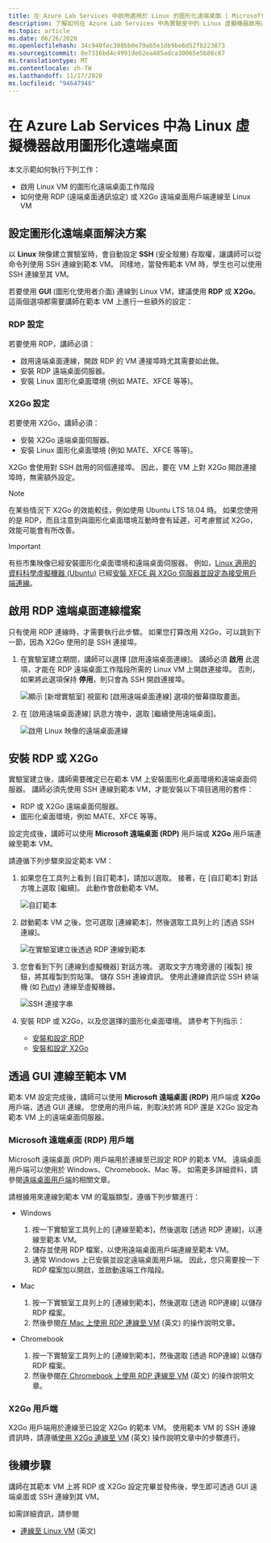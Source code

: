 ```yaml
---
title: 在 Azure Lab Services 中啟用適用於 Linux 的圖形化遠端桌面 | Microsoft Docs
description: 了解如何在 Azure Lab Services 中為實驗室中的 Linux 虛擬機器啟用遠端桌面。
ms.topic: article
ms.date: 06/26/2020
ms.openlocfilehash: 34c940fec388bb0e79ab5e1db9be6d52fb223873
ms.sourcegitcommit: 8e7316bd4c4991de62ea485adca30065e5b86c67
ms.translationtype: MT
ms.contentlocale: zh-TW
ms.lasthandoff: 11/17/2020
ms.locfileid: "94647948"
---
```

# <a name="enable-graphical-remote-desktop-for-linux-virtual-machines-in-azure-lab-services"></a>在 Azure Lab Services 中為 Linux 虛擬機器啟用圖形化遠端桌面
本文示範如何執行下列工作：

- 啟用 Linux VM 的圖形化遠端桌面工作階段
- 如何使用 RDP (遠端桌面通訊協定) 或 X2Go 遠端桌面用戶端連線至 Linux VM

## <a name="set-up-graphical-remote-desktop-solution"></a>設定圖形化遠端桌面解決方案
以 **Linux** 映像建立實驗室時，會自動設定 **SSH** (安全殼層) 存取權，讓講師可以從命令列使用 SSH 連線到範本 VM。  同樣地，當發佈範本 VM 時，學生也可以使用 SSH 連線至其 VM。

若要使用 **GUI** (圖形化使用者介面) 連線到 Linux VM，建議使用 **RDP** 或 **X2Go**。  這兩個選項都需要講師在範本 VM 上進行一些額外的設定：

### <a name="rdp-setup"></a>RDP 設定
若要使用 RDP，講師必須：
  - 啟用遠端桌面連線，開啟 RDP 的 VM 連接埠時尤其需要如此做。
  - 安裝 RDP 遠端桌面伺服器。
  - 安裝 Linux 圖形化桌面環境 (例如 MATE、XFCE 等等)。

### <a name="x2go-setup"></a>X2Go 設定
若要使用 X2Go，講師必須：
- 安裝 X2Go 遠端桌面伺服器。
- 安裝 Linux 圖形化桌面環境 (例如 MATE、XFCE 等等)。

X2Go 會使用對 SSH 啟用的同個連接埠。  因此，要在 VM 上對 X2Go 開啟連接埠時，無需額外設定。

> [!NOTE]
> 在某些情況下 X2Go 的效能較佳，例如使用 Ubuntu LTS 18.04 時。  如果您使用的是 RDP，而且注意到與圖形化桌面環境互動時會有延遲，可考慮嘗試 X2Go，效能可能會有所改善。

> [!IMPORTANT]
>  有些市集映像已經安裝圖形化桌面環境和遠端桌面伺服器。  例如，[Linux 適用的資料科學虛擬機器 (Ubuntu)](https://azuremarketplace.microsoft.com/marketplace/apps/microsoft-dsvm.ubuntu-1804) 已經[安裝 XFCE 與 X2Go 伺服器並設定為接受用戶端連線](../machine-learning/data-science-virtual-machine/dsvm-ubuntu-intro.md#x2go)。

## <a name="enable-remote-desktop-connection-for-rdp"></a>啟用 RDP 遠端桌面連線檔案

只有使用 RDP 連線時，才需要執行此步驟。  如果您打算改用 X2Go，可以跳到下一節，因為 X2Go 使用的是 SSH 連接埠。

1.  在實驗室建立期間，講師可以選擇 [啟用遠端桌面連線]。  講師必須 **啟用** 此選項，才能在 RDP 遠端桌面工作階段所需的 Linux VM 上開啟連接埠。  否則，如果將此選項保持 **停用**，則只會為 SSH 開啟連接埠。
  
    ![顯示 [新增實驗室] 視窗和 [啟用遠端桌面連線] 選項的螢幕擷取畫面。](./media/how-to-enable-remote-desktop-linux/enable-rdp-option.png)

2. 在 [啟用遠端桌面連線] 訊息方塊中，選取 [繼續使用遠端桌面]。 

    ![啟用 Linux 映像的遠端桌面連線](./media/how-to-enable-remote-desktop-linux/enabling-remote-desktop-connection-dialog.png)

## <a name="install-rdp-or-x2go"></a>安裝 RDP 或 X2Go

實驗室建立後，講師需要確定已在範本 VM 上安裝圖形化桌面環境和遠端桌面伺服器。  講師必須先使用 SSH 連線到範本 VM，才能安裝以下項目適用的套件：
- RDP 或 X2Go 遠端桌面伺服器。
- 圖形化桌面環境，例如 MATE、XFCE 等等。

設定完成後，講師可以使用 **Microsoft 遠端桌面 (RDP)** 用戶端或 **X2Go** 用戶端連線至範本 VM。

請遵循下列步驟來設定範本 VM：

1. 如果您在工具列上看到 [自訂範本]，請加以選取。 接著，在 [自訂範本] 對話方塊上選取 [繼續]。 此動作會啟動範本 VM。  

    ![自訂範本](./media/how-to-enable-remote-desktop-linux/customize-template.png)
1. 啟動範本 VM 之後，您可選取 [連線範本]，然後選取工具列上的 [透過 SSH 連線]。 

    ![在實驗室建立後透過 RDP 連線到範本](./media/how-to-enable-remote-desktop-linux/rdp-after-lab-creation.png) 
1. 您會看到下列 [連線到虛擬機器] 對話方塊。 選取文字方塊旁邊的 [複製] 按鈕，將其複製到剪貼簿。 儲存 SSH 連線資訊。 使用此連線資訊從 SSH 終端機 (如 [Putty](https://www.putty.org/)) 連線至虛擬機器。
 
    ![SSH 連接字串](./media/how-to-enable-remote-desktop-linux/ssh-connection-string.png)

4. 安裝 RDP 或 X2Go，以及您選擇的圖形化桌面環境。  請參考下列指示：
    - [安裝和設定 RDP](../virtual-machines/linux/use-remote-desktop.md)
    - [安裝和設定 X2Go](https://github.com/Azure/azure-devtestlab/tree/master/samples/ClassroomLabs/Scripts/X2GoRemoteDesktop)

## <a name="connect-to-the-template-vm-via-the-gui"></a>透過 GUI 連線至範本 VM

範本 VM 設定完成後，講師可以使用 **Microsoft 遠端桌面 (RDP)** 用戶端或 **X2Go** 用戶端，透過 GUI 連線。  您使用的用戶端，則取決於將 RDP 還是 X2Go 設定為範本 VM 上的遠端桌面伺服器。  

### <a name="microsoft-remote-desktop-rdp-client"></a>Microsoft 遠端桌面 (RDP) 用戶端

Microsoft 遠端桌面 (RDP) 用戶端用於連線至已設定 RDP 的範本 VM。  遠端桌面用戶端可以使用於 Windows、Chromebook、Mac 等。  如需更多詳細資料，請參閱[遠端桌面用戶端](/windows-server/remote/remote-desktop-services/clients/remote-desktop-clients)的相關文章。

請根據用來連線到範本 VM 的電腦類型，遵循下列步驟進行：

- Windows
  1. 按一下實驗室工具列上的 [連線至範本]，然後選取 [透過 RDP 連線]，以連線至範本 VM。 
  1. 儲存並使用 RDP 檔案，以使用遠端桌面用戶端連線至範本 VM。 
  1. 通常 Windows 上已安裝並設定遠端桌面用戶端。  因此，您只需要按一下 RDP 檔案加以開啟，並啟動遠端工作階段。

- Mac
  1. 按一下實驗室工具列上的 [連線到範本]，然後選取 [透過 RDP連線] 以儲存 RDP 檔案。  
  1. 然後參閱[在 Mac 上使用 RDP 連線至 VM](connect-virtual-machine-mac-remote-desktop.md) (英文) 的操作說明文章。

- Chromebook
  1. 按一下實驗室工具列上的 [連線到範本]，然後選取 [透過 RDP連線] 以儲存 RDP 檔案。  
  1. 然後參閱[在 Chromebook 上使用 RDP 連線至 VM](connect-virtual-machine-chromebook-remote-desktop.md) (英文) 的操作說明文章。

### <a name="x2go-client"></a>X2Go 用戶端

X2Go 用戶端用於連線至已設定 X2Go 的範本 VM。  使用範本 VM 的 SSH 連線資訊時，請遵循[使用 X2Go 連線至 VM](how-to-use-remote-desktop-linux-student.md#connect-to-the-student-vm-using-x2go) (英文) 操作說明文章中的步驟進行。

## <a name="next-steps"></a>後續步驟
講師在其範本 VM 上將 RDP 或 X2Go 設定完畢並發佈後，學生即可透過 GUI 遠端桌面或 SSH 連線到其 VM。

如需詳細資訊，請參閱
 - [連線至 Linux VM](how-to-use-remote-desktop-linux-student.md) (英文)